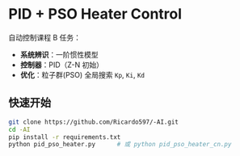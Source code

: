 # PID + PSO Heater Control

自动控制课程 B 任务：  
- **系统辨识**：一阶惯性模型  
- **控制器**：PID（Z-N 初始）  
- **优化**：粒子群(PSO) 全局搜索 `Kp`, `Ki`, `Kd`

## 快速开始

```bash
git clone https://github.com/Ricardo597/-AI.git
cd -AI
pip install -r requirements.txt
python pid_pso_heater.py      # 或 python pid_pso_heater_cn.py
